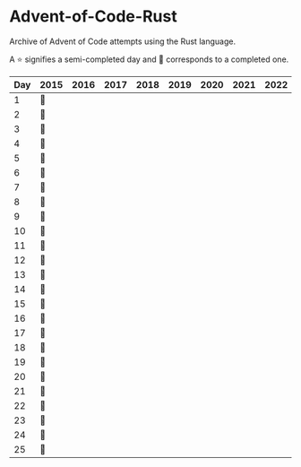 # Advent-of-Code-Rust
Archive of Advent of Code attempts using the Rust language.

 A :star: signifies a semi-completed day and :star2: corresponds to a completed one.

| Day | 2015    | 2016 | 2017 | 2018 | 2019 | 2020 | 2021 | 2022 | 2023 |
|-----|---------|------|------|------|------|------|------|------|------|
| 1   | :star2: |      |      |      |      |      |      |      |      |
| 2   | :star2: |      |      |      |      |      |      |      |      |
| 3   | :star2: |      |      |      |      |      |      |      |      |
| 4   | :star2: |      |      |      |      |      |      |      |      |
| 5   | :star2: |      |      |      |      |      |      |      |      |
| 6   | :star2: |      |      |      |      |      |      |      |      |
| 7   | :star2: |      |      |      |      |      |      |      |      |
| 8   | :star2: |      |      |      |      |      |      |      |      |
| 9   | :star2: |      |      |      |      |      |      |      |      |
| 10  | :star2: |      |      |      |      |      |      |      |      |
| 11  | :star2: |      |      |      |      |      |      |      |      |
| 12  | :star2: |      |      |      |      |      |      |      |      |
| 13  | :star2: |      |      |      |      |      |      |      |      |
| 14  | :star2: |      |      |      |      |      |      |      |      |
| 15  | :star2: |      |      |      |      |      |      |      |      |
| 16  | :star2: |      |      |      |      |      |      |      |      |
| 17  | :star2: |      |      |      |      |      |      |      |      |
| 18  | :star2: |      |      |      |      |      |      |      |      |
| 19  | :star2: |      |      |      |      |      |      |      |      |
| 20  | :star2: |      |      |      |      |      |      |      |      |
| 21  | :star2: |      |      |      |      |      |      |      |      |
| 22  | :star2: |      |      |      |      |      |      |      |      |
| 23  | :star2: |      |      |      |      |      |      |      |      |
| 24  | :star2: |      |      |      |      |      |      |      |      |
| 25  | :star2: |      |      |      |      |      |      |      |      |
